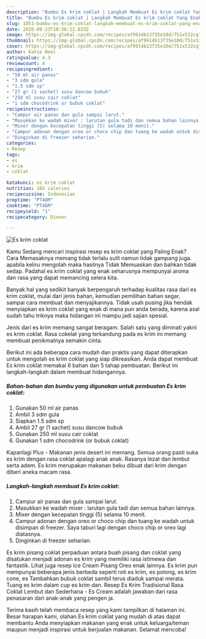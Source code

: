 ```yaml
---
description: "Bumbu Es krim coklat | Langkah Membuat Es krim coklat Yang Enak dan Simpel"
title: "Bumbu Es krim coklat | Langkah Membuat Es krim coklat Yang Enak dan Simpel"
slug: 1051-bumbu-es-krim-coklat-langkah-membuat-es-krim-coklat-yang-enak-dan-simpel
date: 2020-09-23T18:56:12.633Z
image: https://img-global.cpcdn.com/recipes/af9914b13f35e10d/751x532cq70/es-krim-coklat-foto-resep-utama.jpg
thumbnail: https://img-global.cpcdn.com/recipes/af9914b13f35e10d/751x532cq70/es-krim-coklat-foto-resep-utama.jpg
cover: https://img-global.cpcdn.com/recipes/af9914b13f35e10d/751x532cq70/es-krim-coklat-foto-resep-utama.jpg
author: Katie Neal
ratingvalue: 4.3
reviewcount: 4
recipeingredient:
- "50 ml air panas"
- "3 sdm gula"
- "1.5 sdm sp"
- "27 gr (1 sachet) susu dancow bubuk"
- "250 ml susu cair coklat"
- "1 sdm chocodrink or bubuk coklat"
recipeinstructions:
- "Campur air panas dan gula sampai larut."
- "Masukkan ke wadah mixer : larutan gula tadi dan semua bahan lainnya."
- "Mixer dengan kecepatan tinggi (5) selama 10 menit."
- "Campur adonan dengan oreo or choco chip dan tuang ke wadah untuk disimpan di freezer. Saya taburi lagi dengan choco chip or oreo lagi diatasnya."
- "Dinginkan di freezer seharian."
categories:
- Resep
tags:
- es
- krim
- coklat

katakunci: es krim coklat 
nutrition: 165 calories
recipecuisine: Indonesian
preptime: "PT40M"
cooktime: "PT46M"
recipeyield: "1"
recipecategory: Dinner

---
```



![Es krim coklat](https://img-global.cpcdn.com/recipes/af9914b13f35e10d/751x532cq70/es-krim-coklat-foto-resep-utama.jpg)

Kamu Sedang mencari inspirasi resep es krim coklat yang Paling Enak? Cara Memasaknya memang tidak terlalu sulit namun tidak gampang juga. apabila keliru mengolah maka hasilnya Tidak Memuaskan dan bahkan tidak sedap. Padahal es krim coklat yang enak seharusnya mempunyai aroma dan rasa yang dapat memancing selera kita.

Banyak hal yang sedikit banyak berpengaruh terhadap kualitas rasa dari es krim coklat, mulai dari jenis bahan, kemudian pemilihan bahan segar, sampai cara membuat dan menyajikannya. Tidak usah pusing jika hendak menyiapkan es krim coklat yang enak di mana pun anda berada, karena asal sudah tahu triknya maka hidangan ini mampu jadi sajian spesial.

Jenis dari es krim memang sangat beragam. Salah satu yang diminati yakni es krim coklat. Rasa cokelat yang terkandung pada es krim ini memang membuat penikmatnya semakin cinta.


Berikut ini ada beberapa cara mudah dan praktis yang dapat diterapkan untuk mengolah es krim coklat yang siap dikreasikan. Anda dapat membuat Es krim coklat memakai 6 bahan dan 5 tahap pembuatan. Berikut ini langkah-langkah dalam membuat hidangannya.

<!--inarticleads1-->

##### Bahan-bahan dan bumbu yang digunakan untuk pembuatan Es krim coklat:

1. Gunakan 50 ml air panas
1. Ambil 3 sdm gula
1. Siapkan 1.5 sdm sp
1. Ambil 27 gr (1 sachet) susu dancow bubuk
1. Gunakan 250 ml susu cair coklat
1. Gunakan 1 sdm chocodrink (or bubuk coklat)


Kapanlagi Plus - Makanan jenis desert ini memang. Semua orang pasti suka es krim dengan rasa coklat apalagi anak anak. Rasanya lezat dan lembut serta adem. Es krim merupakan makanan beku dibuat dari krim dengan diberi aneka macam rasa. 

<!--inarticleads2-->

##### Langkah-langkah membuat Es krim coklat:

1. Campur air panas dan gula sampai larut.
1. Masukkan ke wadah mixer : larutan gula tadi dan semua bahan lainnya.
1. Mixer dengan kecepatan tinggi (5) selama 10 menit.
1. Campur adonan dengan oreo or choco chip dan tuang ke wadah untuk disimpan di freezer. Saya taburi lagi dengan choco chip or oreo lagi diatasnya.
1. Dinginkan di freezer seharian.


Es krim pisang coklat perpaduan antara buah pisang dan coklat yang disatukan menjadi adonan es krim yang memiliki rasa istimewa dan fantastik. Lihat juga resep Ice Cream Pisang Oreo enak lainnya. Es krim pun mempunyai beberapa jenis berbeda seperti roti es krim, es potong, es krim cone, es Tambahkan bubuk coklat sambil terus diaduk sampai merata. Tuang es krim dalam cup es krim dan. Resep Es Krim Tradisional Rasa Coklat Lembut dan Sederhana - Es Cream adalah jawaban dari rasa penasaran dari anak-anak yang pengen ja. 

Terima kasih telah membaca resep yang kami tampilkan di halaman ini. Besar harapan kami, olahan Es krim coklat yang mudah di atas dapat membantu Anda menyiapkan makanan yang enak untuk keluarga/teman maupun menjadi inspirasi untuk berjualan makanan. Selamat mencoba!
